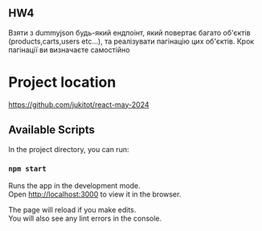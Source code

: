 ## HW4
Взяти з dummyjson будь-який ендпоінт, який повертає багато об'єктів (products,carts,users etc...), та реалізувати пагінацію цих об'єктів. Крок пагінації ви визначаєте самостійно
# Project location
https://github.com/jukitot/react-may-2024

## Available Scripts

In the project directory, you can run:

### `npm start`

Runs the app in the development mode.\
Open [http://localhost:3000](http://localhost:3000) to view it in the browser.

The page will reload if you make edits.\
You will also see any lint errors in the console.
